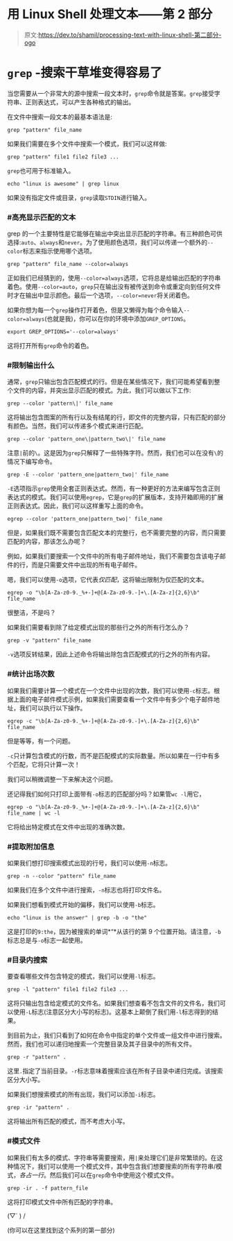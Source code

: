 # 用 Linux Shell 处理文本——第 2 部分

> 原文:[https://dev.to/shamil/processing-text-with-linux-shell-第二部分- ogo](https://dev.to/shamil/processing-text-with-linux-shell---part-2--ogo)

# [](#-raw-grep-endraw-searching-the-haystack-made-easy)`grep` -搜索干草堆变得容易了

当您需要从一个非常大的源中搜索一段文本时，`grep`命令就是答案。`grep`接受字符串、正则表达式，可以产生各种格式的输出。

在文件中搜索一段文本的最基本语法是:

```
grep "pattern" file_name 
```

如果我们需要在多个文件中搜索一个模式，我们可以这样做:

```
grep "pattern" file1 file2 file3 ... 
```

`grep`也可用于标准输入。

```
echo "linux is awesome" | grep linux 
```

如果没有指定文件或目录，`grep`读取`STDIN`进行输入。

### [](#-highlight-the-matched-text)#高亮显示匹配的文本

grep 的一个主要特性是它能够在输出中突出显示匹配的字符串。有三种颜色可供选择:`auto`、`always`和`never`。为了使用颜色选项，我们可以传递一个额外的`--color`标志来指示使用哪个选项。

```
grep "pattern" file_name --color=always 
```

正如我们已经猜到的，使用`--color=always`选项，它将总是给输出匹配的字符串着色。使用`--color=auto`，`grep`只在输出没有被传送到命令或重定向到任何文件时才在输出中显示颜色。最后一个选项，`--color=never`将关闭着色。

如果你想为每一个`grep`操作打开着色，但是又懒得为每个命令输入`--color=always`(也就是我)，你可以在你的环境中添加`GREP_OPTIONS`。

```
export GREP_OPTIONS='--color=always' 
```

这将打开所有`grep`命令的着色。

### [](#-limit-what-to-output)#限制输出什么

通常，`grep`只输出包含匹配模式的行。但是在某些情况下，我们可能希望看到整个文件的内容，并突出显示匹配的模式。为此，我们可以做以下工作:

```
grep --color 'pattern\|' file_name 
```

这将输出包含图案的所有行以及有结尾的行，即文件的完整内容，只有匹配的部分有颜色。当然，我们可以传递多个模式来进行匹配。

```
grep --color 'pattern_one\|pattern_two\|' file_name 
```

注意`|`前的`\`。这是因为`grep`只解释了一些特殊字符。然而，我们也可以在没有`\`的情况下编写命令。

```
grep -E --color 'pattern_one|pattern_two|' file_name 
```

`-E`选项指示`grep`使用全套正则表达式。然而，有一种更好的方法来编写包含正则表达式的模式。我们可以使用`egrep`，它是`grep`的扩展版本，支持开箱即用的扩展正则表达式。因此，我们可以这样重写上面的命令。

```
egrep --color 'pattern_one|pattern_two|' file_name 
```

但是，如果我们既不需要包含匹配文本的完整行，也不需要完整的内容，而只需要匹配的内容，那该怎么办呢？

例如，如果我们要搜索一个文件中的所有电子邮件地址，我们不需要包含该电子邮件的行，而是只需要文件中出现的所有电子邮件。

嗯，我们可以使用`-o`选项，它代表*仅匹配*，这将输出限制为仅匹配的文本。

```
egrep -o "\b[A-Za-z0-9._%+-]+@[A-Za-z0-9.-]+\.[A-Za-z]{2,6}\b" file_name 
```

很整洁，不是吗？

如果我们需要看到除了给定模式出现的那些行之外的所有行怎么办？

```
grep -v "pattern" file_name 
```

`-v`选项反转结果，因此上述命令将输出除包含匹配模式的行之外的所有内容。

### [](#-count-the-appearances)#统计出场次数

如果我们需要计算一个模式在一个文件中出现的次数，我们可以使用`-c`标志。根据上面的电子邮件模式示例，如果我们需要查看一个文件中有多少个电子邮件地址，我们可以执行以下操作。

```
egrep -c "\b[A-Za-z0-9._%+-]+@[A-Za-z0-9.-]+\.[A-Za-z]{2,6}\b" file_name 
```

但是等等，有一个问题。

`-c`只计算包含模式的行数，而不是匹配模式的实际数量。所以如果在一行中有多个匹配，它将只计算一次！

我们可以稍微调整一下来解决这个问题。

还记得我们如何只打印上面带有`-o`标志的匹配部分吗？如果管`wc -l`用它，

```
egrep -o "\b[A-Za-z0-9._%+-]+@[A-Za-z0-9.-]+\.[A-Za-z]{2,6}\b" file_name | wc -l 
```

它将给出特定模式在文件中出现的准确次数。

### [](#-extract-additional-information)#提取附加信息

如果我们想打印搜索模式出现的行号，我们可以使用`-n`标志。

```
grep -n --color "pattern" file_name 
```

如果我们在多个文件中进行搜索，`-n`标志也将打印文件名。

如果我们想看到模式开始的偏移，我们可以使用`-b`标志。

```
echo "linux is the answer" | grep -b -o "the" 
```

这是打印的`9:the`，因为被搜索的单词*“*从该行的第 9 个位置开始。请注意，`-b`标志总是与`-o`标志一起使用。

### [](#-search-within-directories)#目录内搜索

要查看哪些文件包含特定的模式，我们可以使用`-l`标志。

```
grep -l "pattern" file1 file2 file3 ... 
```

这将只输出包含给定模式的文件名。如果我们想查看不包含文件的文件名，我们可以使用`-L`标志(注意区分大小写的标志)。这基本上颠倒了我们用`-l`标志得到的结果。

到目前为止，我们只看到了如何在命令中指定的单个文件或一组文件中进行搜索。然而，我们也可以递归地搜索一个完整目录及其子目录中的所有文件。

```
grep -r "pattern" . 
```

这里`.`指定了当前目录。`-r`标志意味着搜索应该在所有子目录中递归完成。该搜索区分大小写。

如果我们想搜索模式的所有出现，我们可以添加`-i`标志。

```
grep -ir "pattern" . 
```

这将输出所有匹配的模式，而不考虑大小写。

### [](#-the-pattern-file)#模式文件

如果我们有太多的模式、字符串等需要搜索，用`|`来处理它们是非常繁琐的。在这种情况下，我们可以使用一个模式文件，其中包含我们想要搜索的所有字符串/模式，*各占一行*。然后我们可以在`grep`命令中使用这个模式文件。

```
grep -ir . -f pattern_file 
```

这将打印模式文件中所有匹配的字符串。

(▽` ) /

(你可以在这里找到这个系列的第一部分)